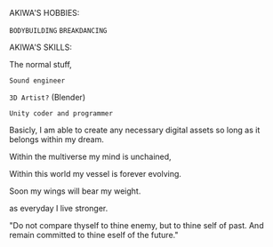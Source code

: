


AKIWA'S HOBBIES:

``BODYBUILDING``
``BREAKDANCING``


AKIWA'S SKILLS:

The normal stuff,

``Sound engineer``

``3D Artist?`` (Blender)

``Unity coder and programmer``




Basicly, 
I am able to create any necessary digital 
assets so long as it belongs within my dream.

Within the multiverse my mind is unchained,
 
Within this world my vessel is forever evolving.

Soon my wings will bear my weight.

as everyday I live stronger. 






"Do not compare thyself to thine enemy,
 but to thine self of past.
And remain committed to thine eself of the future."


